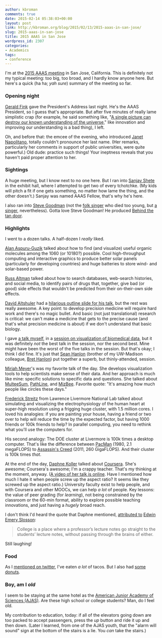 ```yaml
---
author: kbroman
comments: true
date: 2015-02-14 05:38:03+00:00
layout: post
link: http://kbroman.org/blog/2015/02/13/2015-aaas-in-san-jose/
slug: 2015-aaas-in-san-jose
title: 2015 AAAS in San Jose
wordpress_id: 2307
categories:
- Academics
tags:
- conference
---
```


I'm at the [2015 AAAS meeting](https://aaas.confex.com/aaas/2015/webprogram/start.html) in San Jose, California. This is definitely not my typical meeting: too big, too broad, and I hardly know anyone here. But here's a quick (ha ha; _yah sure_) summary of the meeting so far.



### Opening night



[Gerald Fink](http://en.wikipedia.org/wiki/Gerald_Fink) gave the President's Address last night. He's the AAAS President, so I guess that's appropriate. But after five minutes of really lame simplistic crap (for example, he said something like, "[A single picture can destroy our known understanding of the universe,](https://twitter.com/c_fenster/status/566061155026624513)" like innovation and improving our understanding is a bad thing), I left.

Oh, and before that: the emcee of the evening, who introduced [Janet Napolitano](http://en.wikipedia.org/wiki/Janet_Napolitano), totally couldn't pronounce her last name. (Her remarks, particularly her comments in support of public universities, were quite powerful.) Old dude: practice such things! Your ineptness reveals that you haven't paid proper attention to her.



### Sightings



A huge meeting, but I know next to no one here. But I ran into [Sanjay Shete](http://faculty.mdanderson.org/Sanjay_Shete/) in the exhibit hall, where I attempted to get two of every tchotchke. (My kids will pitch a fit if one gets something, no matter how lame the thing, and the other doesn't.) Sanjay was named AAAS Fellow, that's why he's here.

I also ran into [Steve Goodman](https://med.stanford.edu/profiles/steven-goodman) (not the [folk singer](http://en.wikipedia.org/wiki/Steve_Goodman) who died too young, but [a singer](http://www.lamplighters.org/images/press/pir14/DSCF4590.jpg), nevertheless). Gotta love Steve Goodman! He produced [Behind the tan door](https://www.youtube.com/watch?v=Ba5eNi0KzHk).



### Highlights



I went to a dozen talks. A half-dozen I _really_ liked.

[Alan Aspuru-Guzik](http://aspuru.chem.harvard.edu/) talked about how to find (and visualize) useful organic molecules among the 1060 (or 10180?) possible. Cool high-throughput computing and interactive graphics to produce better solar panels (particularly for developing countries) and huge batteries to store wind- and solar-based power.

[Russ Altman](https://people.stanford.edu/rbaltman/) talked about how to search databases, web-search histories, and social media, to identify pairs of drugs that, together, give bad (or good) side effects that wouldn't be predicted from their on-their-own side effects.

[David Altshuler](http://en.wikipedia.org/wiki/David_Altshuler) had a [hilarious outline slide for his talk](https://twitter.com/kwbroman/status/566328355570475008), but the rest was really awesome. A key point: to develop precision medicine will require hard work and there's no magic bullet. And basic (not just translational) research is critical: we can't make a medicine that gets to the precise cause (and that's what precision medicine is about) if we don't understand that basic biology.

I gave [a talk myself](http://www.biostat.wisc.edu/~kbroman/presentations/AAAS), in a [session on visualization of biomedical data](https://aaas.confex.com/aaas/2015/webprogram/Session9760.html), but it was definitely _not_ the best talk in the session, nor the second best. Mine might have been the worst of the five talks in the session. But that's okay; I think I did fine. It's just that [Sean Hanlon](http://physics.cancer.gov/opso/hanlon.aspx) (brother of my UW-Madison colleague, [Bret Hanlon](http://www.stat.wisc.edu/~hanlon/)) put together a superb, but thinly-attended, session.

[Miriah Meyer](http://www.cs.utah.edu/~miriah/)'s was my favorite talk of the day. She develops visualization tools to help scientists make sense of their data. And her approach is much like mine: specific solutions to specific data and questions. She talked about [MulteeSum](http://www.cs.utah.edu/~miriah/multeesum/), [PathLine](http://www.cs.utah.edu/~miriah/pathline/Overview.html), and [MizBee](http://www.cs.utah.edu/~miriah/mizbee/Overview.html). Favorite quote: "It's amazing how much people like circles these days."

[Frederick Streitz](https://www-pls.llnl.gov/?url=about_pls-scientific_staff-streitz_f) from Lawrence Livermore National Lab talked about simulating and visualizing the electrophysiology of the human heart at super-high  resolution using a frigging huge cluster, with 1.5 million cores. I loved his analogies: if you are painting your house, having a friend or two over to help will reduce the time by the expected factor, but having 1000 friends or 100k friends to help? In parallel computing, you need to rethink what you'll use the computers for.

His second analogy: The DOE cluster at Livermore is 100k times a desktop computer. That's like the difference between [PacMan](http://en.wikipedia.org/wiki/Pac-Man) (1980, 2.1 megaFLOPS) to [Assassin's Creed](http://en.wikipedia.org/wiki/Assassin%27s_Creed) (2011, 260 GigaFLOPS). And their cluster is 100k times _that_.

At the end of the day, [Daphne Koller](http://en.wikipedia.org/wiki/Daphne_Koller) talked about [Coursera](http://www.coursera.org). She's awesome; Coursera's awesome; I'm a crappy teacher. That's my thinking at the moment, anyway. ([A video of her talk is online](http://meetings.aaas.org/live-video-stream/?utm_source=redirect&utm_medium=visual-link&utm_campaign=opp_am15stream#x). Have I mentioned how much I hate it when people screw up the aspect ratio? It seems like they screwed up the aspect ratio.) University faculty exist to help people, and with Coursera and other MOOCs, we can help _a lot_ of people. Key lessons: the value of peer grading (for _learning_), not being constrained by the classroom or the 60-min format, ability to explore possible teaching innovations, and just having a _hugely_ broad reach.

I don't think I'd heard the quote that Daphne mentioned, [attributed to](http://quoteinvestigator.com/2012/08/17/lecture-minds/) [Edwin Emery Slosson](http://en.wikipedia.org/wiki/Edwin_Emery_Slosson):



<blockquote>College is a place where a professor’s lecture notes go straight to the students’ lecture notes, without passing through the brains of either.</blockquote>



Still laughing!



### Food



As I [mentioned on twitter](https://twitter.com/kwbroman/status/566423868265353216), I've eaten _a lot_ of tacos. But I also had [some donuts](https://twitter.com/kwbroman/status/566263267048161281).



### Boy, am I _old_



I seem to be staying at the same hotel as the [American Junior Academy of Sciences (AJAS)](http://en.wikipedia.org/wiki/American_Junior_Academy_of_Sciences). Are these high school or college students? Man, do I feel old.

My contribution to education, today: if all of the elevators going down are too packed to accept passengers, press the _up_ button and ride it up and then down. (Later I learned, from one of the AJAS youth, that the "alarm will sound" sign at the bottom of the stairs is a lie. You _can_ take the stairs.)
